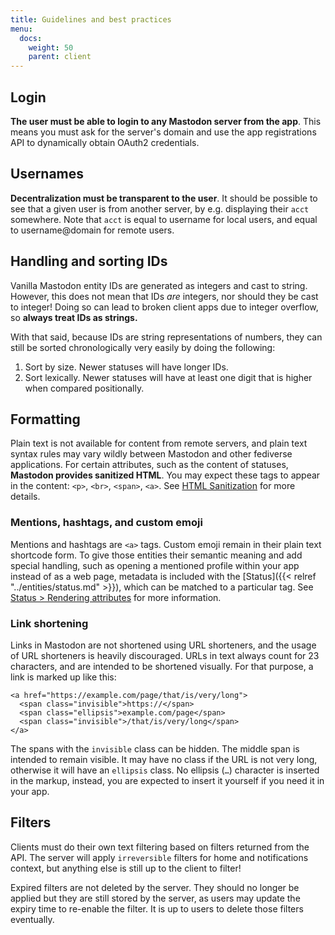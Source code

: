 ```yaml
---
title: Guidelines and best practices
menu:
  docs:
    weight: 50
    parent: client
---
```


## Login <a id="login"></a>

**The user must be able to login to any Mastodon server from the app**. This means you must ask for the server's domain and use the app registrations API to dynamically obtain OAuth2 credentials.

## Usernames <a id="usernames"></a>

**Decentralization must be transparent to the user**. It should be possible to see that a given user is from another server, by e.g. displaying their `acct` somewhere. Note that `acct` is equal to username for local users, and equal to username@domain for remote users.

## Handling and sorting IDs

Vanilla Mastodon entity IDs are generated as integers and cast to string. However, this does not mean that IDs _are_ integers, nor should they be cast to integer! Doing so can lead to broken client apps due to integer overflow, so **always treat IDs as strings.**

With that said, because IDs are string representations of numbers, they can still be sorted chronologically very easily by doing the following:

1. Sort by size. Newer statuses will have longer IDs.
2. Sort lexically. Newer statuses will have at least one digit that is higher when compared positionally.

## Formatting <a id="formatting"></a>

Plain text is not available for content from remote servers, and plain text syntax rules may vary wildly between Mastodon and other fediverse applications. For certain attributes, such as the content of statuses, **Mastodon provides sanitized HTML**. You may expect these tags to appear in the content: `<p>`, `<br>`, `<span>`, `<a>`. See [HTML Sanitization](../spec/activitypub.md#html-sanitization) for more details.

### Mentions, hashtags, and custom emoji <a id="mentions-and-hashtags"></a>

Mentions and hashtags are `<a>` tags. Custom emoji remain in their plain text shortcode form. To give those entities their semantic meaning and add special handling, such as opening a mentioned profile within your app instead of as a web page, metadata is included with the [Status]({{< relref "../entities/status.md" >}}), which can be matched to a particular tag. See [Status &gt; Rendering attributes](../entities/status.md#rendering-attributes) for more information.

### Link shortening <a id="other-links"></a>

Links in Mastodon are not shortened using URL shorteners, and the usage of URL shorteners is heavily discouraged. URLs in text always count for 23 characters, and are intended to be shortened visually. For that purpose, a link is marked up like this:

```markup
<a href="https://example.com/page/that/is/very/long">
  <span class="invisible">https://</span>
  <span class="ellipsis">example.com/page</span>
  <span class="invisible">/that/is/very/long</span>
</a>
```

The spans with the `invisible` class can be hidden. The middle span is intended to remain visible. It may have no class if the URL is not very long, otherwise it will have an `ellipsis` class. No ellipsis \(`…`\) character is inserted in the markup, instead, you are expected to insert it yourself if you need it in your app.

## Filters <a id="filters"></a>

Clients must do their own text filtering based on filters returned from the API. The server will apply `irreversible` filters for home and notifications context, but anything else is still up to the client to filter!

Expired filters are not deleted by the server. They should no longer be applied but they are still stored by the server, as users may update the expiry time to re-enable the filter. It is up to users to delete those filters eventually.

